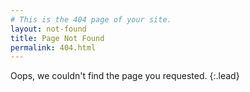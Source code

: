 ```yaml
---
# This is the 404 page of your site.
layout: not-found
title: Page Not Found
permalink: 404.html
---
```


Oops, we couldn't find the page you requested.
{:.lead}
